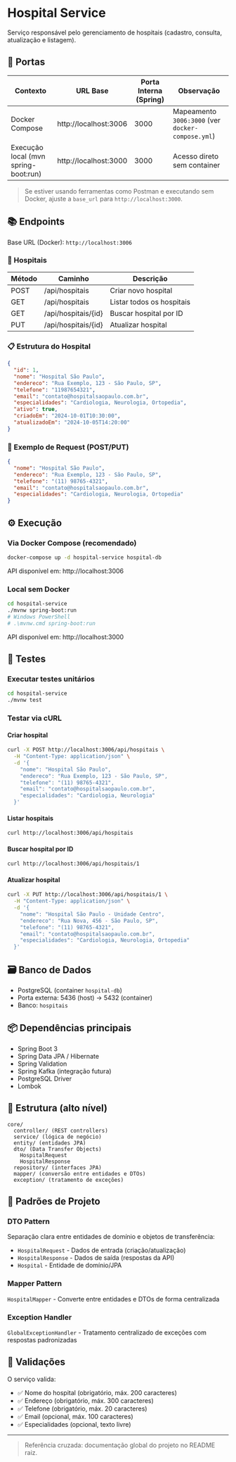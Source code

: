 # Hospital Service

Serviço responsável pelo gerenciamento de hospitais (cadastro, consulta, atualização e listagem).

## 🔌 Portas

| Contexto | URL Base | Porta Interna (Spring) | Observação |
|----------|----------|------------------------|------------|
| Docker Compose | http://localhost:3006 | 3000 | Mapeamento `3006:3000` (ver `docker-compose.yml`) |
| Execução local (mvn spring-boot:run) | http://localhost:3000 | 3000 | Acesso direto sem container |

> Se estiver usando ferramentas como Postman e executando sem Docker, ajuste a `base_url` para `http://localhost:3000`.

## 📚 Endpoints

Base URL (Docker): `http://localhost:3006`

### 🏥 Hospitais
| Método | Caminho | Descrição |
|--------|---------|-----------|
| POST | /api/hospitais | Criar novo hospital |
| GET | /api/hospitais | Listar todos os hospitais |
| GET | /api/hospitais/{id} | Buscar hospital por ID |
| PUT | /api/hospitais/{id} | Atualizar hospital |

### 📋 Estrutura do Hospital

```json
{
  "id": 1,
  "nome": "Hospital São Paulo",
  "endereco": "Rua Exemplo, 123 - São Paulo, SP",
  "telefone": "11987654321",
  "email": "contato@hospitalsaopaulo.com.br",
  "especialidades": "Cardiologia, Neurologia, Ortopedia",
  "ativo": true,
  "criadoEm": "2024-10-01T10:30:00",
  "atualizadoEm": "2024-10-05T14:20:00"
}
```

### 📝 Exemplo de Request (POST/PUT)

```json
{
  "nome": "Hospital São Paulo",
  "endereco": "Rua Exemplo, 123 - São Paulo, SP",
  "telefone": "(11) 98765-4321",
  "email": "contato@hospitalsaopaulo.com.br",
  "especialidades": "Cardiologia, Neurologia, Ortopedia"
}
```

## ⚙️ Execução

### Via Docker Compose (recomendado)
```bash
docker-compose up -d hospital-service hospital-db
```
API disponível em: http://localhost:3006

### Local sem Docker
```bash
cd hospital-service
./mvnw spring-boot:run
# Windows PowerShell
# .\mvnw.cmd spring-boot:run
```
API disponível em: http://localhost:3000

## 🧪 Testes

### Executar testes unitários
```bash
cd hospital-service
./mvnw test
```

### Testar via cURL

#### Criar hospital
```bash
curl -X POST http://localhost:3006/api/hospitais \
  -H "Content-Type: application/json" \
  -d '{
    "nome": "Hospital São Paulo",
    "endereco": "Rua Exemplo, 123 - São Paulo, SP",
    "telefone": "(11) 98765-4321",
    "email": "contato@hospitalsaopaulo.com.br",
    "especialidades": "Cardiologia, Neurologia"
  }'
```

#### Listar hospitais
```bash
curl http://localhost:3006/api/hospitais
```

#### Buscar hospital por ID
```bash
curl http://localhost:3006/api/hospitais/1
```

#### Atualizar hospital
```bash
curl -X PUT http://localhost:3006/api/hospitais/1 \
  -H "Content-Type: application/json" \
  -d '{
    "nome": "Hospital São Paulo - Unidade Centro",
    "endereco": "Rua Nova, 456 - São Paulo, SP",
    "telefone": "(11) 98765-4321",
    "email": "contato@hospitalsaopaulo.com.br",
    "especialidades": "Cardiologia, Neurologia, Ortopedia"
  }'
```

## 🗃️ Banco de Dados
- PostgreSQL (container `hospital-db`)
- Porta externa: 5436 (host) → 5432 (container)
- Banco: `hospitais`

## 📦 Dependências principais
- Spring Boot 3
- Spring Data JPA / Hibernate
- Spring Validation
- Spring Kafka (integração futura)
- PostgreSQL Driver
- Lombok

## 🧩 Estrutura (alto nível)
```
core/
  controller/ (REST controllers)
  service/ (lógica de negócio)
  entity/ (entidades JPA)
  dto/ (Data Transfer Objects)
    HospitalRequest
    HospitalResponse
  repository/ (interfaces JPA)
  mapper/ (conversão entre entidades e DTOs)
  exception/ (tratamento de exceções)
```

## 🎨 Padrões de Projeto

### DTO Pattern
Separação clara entre entidades de domínio e objetos de transferência:
- `HospitalRequest` - Dados de entrada (criação/atualização)
- `HospitalResponse` - Dados de saída (respostas da API)
- `Hospital` - Entidade de domínio/JPA

### Mapper Pattern
`HospitalMapper` - Converte entre entidades e DTOs de forma centralizada

### Exception Handler
`GlobalExceptionHandler` - Tratamento centralizado de exceções com respostas padronizadas

## 📄 Validações

O serviço valida:
- ✅ Nome do hospital (obrigatório, máx. 200 caracteres)
- ✅ Endereço (obrigatório, máx. 300 caracteres)
- ✅ Telefone (obrigatório, máx. 20 caracteres)
- ✅ Email (opcional, máx. 100 caracteres)
- ✅ Especialidades (opcional, texto livre)

---
> Referência cruzada: documentação global do projeto no README raiz.

